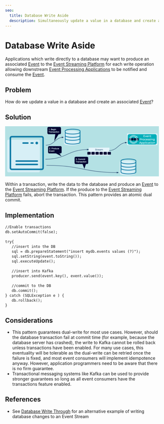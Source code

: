 ```yaml
---
seo:
  title: Database Write Aside
  description: Simultaneously update a value in a database and create an associated event in an event streaming platform.
---
```


# Database Write Aside
Applications which write directly to a database may want to produce an associated [Event](../event/event.md) to the [Event Streaming Platform](../event-stream/event-streaming-platform.md) for each write operation allowing downstream [Event Processing Applications](../event-processing/event-processing-application.md) to be notified and consume the [Event](../event/event.md).

## Problem
How do we update a value in a database and create an associated [Event](../event/event.md)?

## Solution
![database-write-aside](../img/database-write-aside.png)

Within a transaction, write the data to the database and produce an [Event](../event/event.md) to the [Event Streaming Platform](../event-stream/event-streaming-platform.md). If the produce to the [Event Streaming Platform](./event/event-stream/event-streaming-platform.md) fails, abort the transaction. This pattern provides an atomic dual commit. 

## Implementation
```
//Enable transactions
db.setAutoCommit(false);

try{
   //insert into the DB
   sql = db.prepareStatement("insert mydb.events values (?)");
   sql.setString(event.toString());
   sql.executeUpdate();

   //insert into Kafka
   producer.send(event.key(), event.value());

   //commit to the DB
   db.commit();
} catch (SQLException e ) {
   db.rollback();
}
```

## Considerations
* This pattern guarantees dual-write for most use cases. However, should the database transaction fail at commit time (for example, because the database server has crashed), the write to Kafka cannot be rolled back unless transactions have been enabled. For many use cases, this eventuality will be tolerable as the dual-write can be retried once the failure is fixed, and most event consumers will implement idempotence anyway. However, application programmers need to be aware that there is no firm guarantee. 
* Transactional messaging systems like Kafka can be used to provide stronger guarantees so long as all event consumers have the transactions feature enabled. 

## References
* See [Database Write Through](database-write-through.md) for an alternative example of writing database changes to an Event Stream
